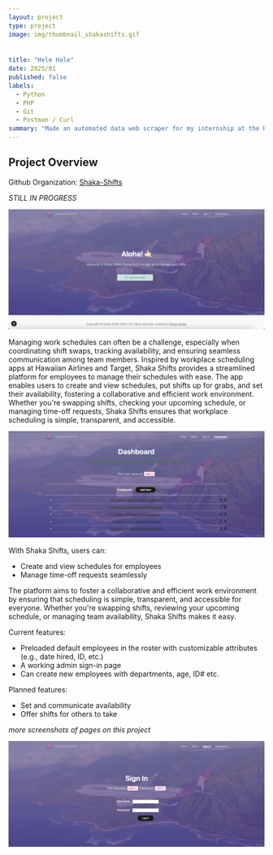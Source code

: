 ```yaml
---
layout: project
type: project
image: img/thumbnail_shakashifts.gif


title: "Hele Hale"
date: 2025/01
published: false
labels:
  - Python
  - PHP
  - Git
  - Postman / Curl
summary: "Made an automated data web scraper for my internship at the Hawai'i Housing Policy Foundation"
---
```


## Project Overview

Github Organization: [Shaka-Shifts](https://github.com/ShakaShifts/shakashifts)

*STILL IN PROGRESS*

<img src="../img/shakashifts_landingpage.png" alt="Shaka Shifts Landing Page" width="599">

Managing work schedules can often be a challenge, especially when coordinating shift swaps, tracking availability, and ensuring seamless communication among team members. Inspired by workplace scheduling apps at Hawaiian Airlines and Target, Shaka Shifts provides a streamlined platform for employees to manage their schedules with ease. The app enables users to create and view schedules, put shifts up for grabs, and set their availability, fostering a collaborative and efficient work environment. Whether you're swapping shifts, checking your upcoming schedule, or managing time-off requests, Shaka Shifts ensures that workplace scheduling is simple, transparent, and accessible.

<img src="../img/shakashifts-employee-page.png" alt="Shaka Shifts Employee Page" width="700">

With Shaka Shifts, users can:

- Create and view schedules for employees
- Manage time-off requests seamlessly

The platform aims to foster a collaborative and efficient work environment by ensuring that scheduling is simple, transparent, and accessible for everyone. Whether you're swapping shifts, reviewing your upcoming schedule, or managing team availability, Shaka Shifts makes it easy.


Current features:
- Preloaded default employees in the roster with customizable attributes (e.g., date hired, ID, etc.)
- A working admin sign-in page
- Can create new employees with departments, age, ID# etc.

Planned features:
- Set and communicate availability
- Offer shifts for others to take

*more screenshots of pages on this project*

<img src="../img/shakashifts-signin.png" alt="Shaka Shifts Sign In Page" width="599">




